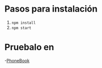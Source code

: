 # Pasos para instalación 

1. ``` npm install  ```
2. ``` npm start  ```



# Pruebalo en 
-[PhoneBook](https://phonebook-front-end.vercel.app/ "phonebook") 